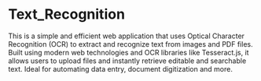 # Text_Recognition
This is a simple and efficient web application that uses Optical Character Recognition (OCR) to extract and recognize text from images and PDF files. Built using modern web technologies and OCR libraries like Tesseract.js, it allows users to upload files and instantly retrieve editable and searchable text. Ideal for automating data entry, document digitization and more.
